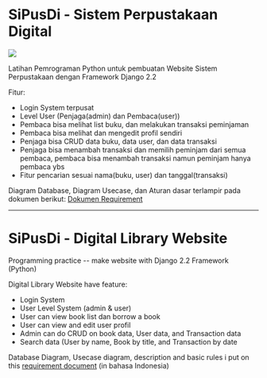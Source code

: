 # SiPusDi - Sistem Perpustakaan Digital

<img src="https://i.imgur.com/WWYIxj7.gif">

Latihan Pemrograman Python untuk pembuatan Website Sistem Perpustakaan dengan Framework Django 2.2

Fitur:<br><ul>
  <li>Login System terpusat</li>
  <li>Level User (Penjaga(admin) dan Pembaca(user)) </li>
  <li>Pembaca bisa melihat list buku, dan melakukan transaksi peminjaman</li>
  <li>Pembaca bisa melihat dan mengedit profil sendiri</li>
  <li>Penjaga bisa CRUD data buku, data user, dan data transaksi</li>
  <li>Penjaga bisa menambah transaksi dan memilih peminjam dari semua pembaca, pembaca bisa menambah transaksi namun peminjam hanya pembaca ybs</li>
  <li>Fitur pencarian sesuai nama(buku, user) dan tanggal(transaksi)</li>  
</ul>


Diagram Database, Diagram Usecase, dan Aturan dasar terlampir pada dokumen berikut: <a href="bit.ly/SipusdiRequirement">Dokumen Requirement</a>

<hr>

# SiPusDi - Digital Library Website

Programming practice -- make website with Django 2.2 Framework (Python)

Digital Library Website have feature:<br><ul>
  <li>Login System</li>
  <li>User Level System (admin & user) </li>
  <li>User can view book list dan borrow a book</li>
  <li>User can view and edit user profil</li>
  <li>Admin can do CRUD on book data, User data, and Transaction data</li>
  <li>Search data (User by name, Book by title, and Transaction by date</li>
</ul>

Database Diagram, Usecase diagram, description and basic rules i put on this <a href="bit.ly/SipusdiRequirement">requirement document</a> (in bahasa Indonesia)
